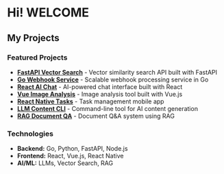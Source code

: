# Hi! WELCOME

## My Projects

### Featured Projects

- **[FastAPI Vector Search](https://github.com/adamscoding123/fastapi-vector-search)** - Vector similarity search API built with FastAPI
- **[Go Webhook Service](https://github.com/adamscoding123/go-webhook-service)** - Scalable webhook processing service in Go
- **[React AI Chat](https://github.com/adamscoding123/react-ai-chat)** - AI-powered chat interface built with React
- **[Vue Image Analysis](https://github.com/adamscoding123/vue-image-analysis)** - Image analysis tool built with Vue.js
- **[React Native Tasks](https://github.com/adamscoding123/react-native-tasks)** - Task management mobile app
- **[LLM Content CLI](https://github.com/adamscoding123/llm-content-cli)** - Command-line tool for AI content generation
- **[RAG Document QA](https://github.com/adamscoding123/rag-document-qa)** - Document Q&A system using RAG

### Technologies
- **Backend:** Go, Python, FastAPI, Node.js
- **Frontend:** React, Vue.js, React Native
- **AI/ML:** LLMs, Vector Search, RAG
